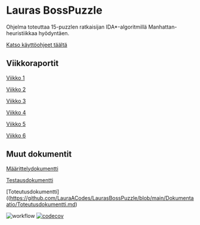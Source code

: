 # Lauras BossPuzzle

Ohjelma toteuttaa 15-puzzlen ratkaisijan IDA*-algoritmillä Manhattan-heuristiikkaa hyödyntäen.

[Katso käyttöohjeet täältä](https://github.com/LauraACodes/LaurasBossPuzzle/blob/main/Dokumentaatio/kayttohjeet.md)

## Viikkoraportit

[Viikko 1](https://github.com/LauraACodes/LaurasBossPuzzle/blob/main/Dokumentaatio/Viikkoraportti1.md)

[Viikko 2](https://github.com/LauraACodes/LaurasBossPuzzle/blob/main/Dokumentaatio/Viikkoraportti2.md)

[Viikko 3](https://github.com/LauraACodes/LaurasBossPuzzle/blob/main/Dokumentaatio/Viikkoraportti3.md)

[Viikko 4](https://github.com/LauraACodes/LaurasBossPuzzle/blob/main/Dokumentaatio/Viikkoraportti4.md)

[Viikko 5](https://github.com/LauraACodes/LaurasBossPuzzle/blob/main/Dokumentaatio/Viikkoraportti5.md)

[Viikko 6](https://github.com/LauraACodes/LaurasBossPuzzle/blob/main/Dokumentaatio/Viikkoraportti6.md)


## Muut dokumentit

[Määrittelydokumentti](https://github.com/LauraACodes/LaurasBossPuzzle/blob/main/Dokumentaatio/Maarittelydokumentti.md)

[Testausdokumentti](https://github.com/LauraACodes/LaurasBossPuzzle/blob/main/Dokumentaatio/Testausdokumentti.md)

[Toteutusdokumentti]((https://github.com/LauraACodes/LaurasBossPuzzle/blob/main/Dokumentaatio/Toteutusdokumentti.md)

![workflow](https://github.com/LauraACodes/LaurasBossPuzzle/workflows/Java%20CI%20with%20Gradle/badge.svg) [![codecov](https://codecov.io/gh/LauraACodes/LaurasBossPuzzle/branch/main/graph/badge.svg?token=FDOVVTAKT1)](https://codecov.io/gh/LauraACodes/LaurasBossPuzzle)
